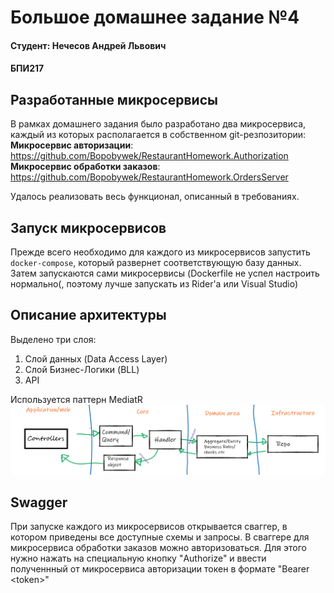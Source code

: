 # Большое домашнее задание №4
<!-- omit from toc -->
#### Студент: Нечесов Андрей Львович
#### БПИ217

## Разработанные микросервисы
В рамках домашнего задания было разработано два микросервиса, каждый из которых располагается в собственном git-резпозитории:  
**Микросервис авторизации**: https://github.com/Bopobywek/RestaurantHomework.Authorization  
**Микросервис обработки заказов**: https://github.com/Bopobywek/RestaurantHomework.OrdersServer

Удалось реализовать весь функционал, описанный в требованиях.

## Запуск микросервисов
Прежде всего необходимо для каждого из микросервисов запустить `docker-compose`, который развернет соответствующую базу данных.
Затем запускаются сами микросервисы (Dockerfile не успел настроить нормально(, поэтому лучше запускать из Rider'а или Visual Studio)

## Описание архитектуры
Выделено три слоя:
1. Слой данных (Data Access Layer)
2. Слой Бизнес-Логики (BLL)
3. API

Используется паттерн MediatR
![Картиночка](MediatR.png)

## Swagger
При запуске каждого из микросервисов открывается сваггер, в котором приведены все доступные схемы и запросы. В сваггере для микросервиса обработки заказов можно авторизоваться. Для этого нужно нажать на специальную кнопку "Authorize" и ввести полученнный от микросервиса авторизации токен в формате "Bearer &lt;token&gt;"
